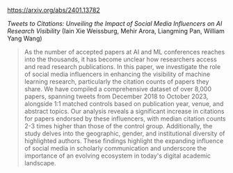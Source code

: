 https://arxiv.org/abs/2401.13782

*Tweets to Citations: Unveiling the Impact of Social Media Influencers on AI Research Visibility* (Iain Xie Weissburg, Mehir Arora, Liangming Pan, William Yang Wang)

> As the number of accepted papers at AI and ML conferences reaches into the thousands, it has become unclear how researchers access and read research publications. In this paper, we investigate the role of social media influencers in enhancing the visibility of machine learning research, particularly the citation counts of papers they share. We have compiled a comprehensive dataset of over 8,000 papers, spanning tweets from December 2018 to October 2023, alongside 1:1 matched controls based on publication year, venue, and abstract topics. Our analysis reveals a significant increase in citations for papers endorsed by these influencers, with median citation counts 2-3 times higher than those of the control group. Additionally, the study delves into the geographic, gender, and institutional diversity of highlighted authors. These findings highlight the expanding influence of social media in scholarly communication and underscore the importance of an evolving ecosystem in today's digital academic landscape.

